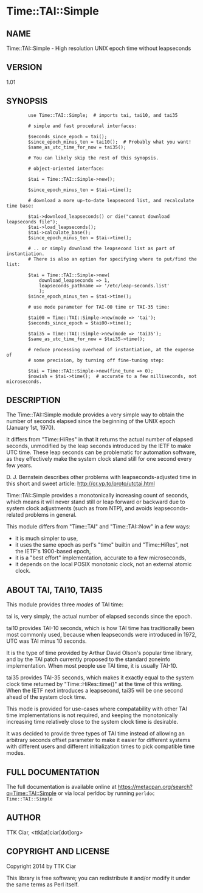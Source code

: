 # Time::TAI::Simple

## NAME

Time::TAI::Simple - High resolution UNIX epoch time without leapseconds

## VERSION

1.01

## SYNOPSIS

```
        use Time::TAI::Simple;  # imports tai, tai10, and tai35

        # simple and fast procedural interfaces:

        $seconds_since_epoch = tai();
        $since_epoch_minus_ten = tai10();  # Probably what you want!
        $same_as_utc_time_for_now = tai35();

        # You can likely skip the rest of this synopsis.

        # object-oriented interface:

        $tai = Time::TAI::Simple->new();

        $since_epoch_minus_ten = $tai->time();

        # download a more up-to-date leapsecond list, and recalculate time base:

        $tai->download_leapseconds() or die("cannot download leapseconds file");
        $tai->load_leapseconds();
        $tai->calculate_base();
        $since_epoch_minus_ten = $tai->time();

        # .. or simply download the leapsecond list as part of instantiation.
        # There is also an option for specifying where to put/find the list:

        $tai = Time::TAI::Simple->new(
            download_leapseconds => 1,
            leapseconds_pathname => '/etc/leap-seconds.list'
            );
        $since_epoch_minus_ten = $tai->time();

        # use mode parameter for TAI-00 time or TAI-35 time:
    
        $tai00 = Time::TAI::Simple->new(mode => 'tai');
        $seconds_since_epoch = $tai00->time();

        $tai35 = Time::TAI::Simple->new(mode => 'tai35');
        $same_as_utc_time_for_now = $tai35->time();

        # reduce processing overhead of instantiation, at the expense of 
        # some precision, by turning off fine-tuning step:

        $tai = Time::TAI::Simple->new(fine_tune => 0);
        $nowish = $tai->time();  # accurate to a few milliseconds, not microseconds.
```

## DESCRIPTION

The Time::TAI::Simple module provides a very simple way to obtain the
number of seconds elapsed since the beginning of the UNIX epoch (January
1st, 1970).

It differs from "Time::HiRes" in that it returns the actual number of
elapsed seconds, unmodified by the leap seconds introduced by the IETF
to make UTC time. These leap seconds can be problematic for automation
software, as they effectively make the system clock stand still for one
second every few years.

D. J. Bernstein describes other problems with leapseconds-adjusted time
in this short and sweet article: <http://cr.yp.to/proto/utctai.html>

Time::TAI::Simple provides a monotonically increasing count of
seconds, which means it will never stand still or leap forward or
backward due to system clock adjustments (such as from NTP), and avoids
leapseconds-related problems in general.

This module differs from "Time::TAI" and "Time::TAI::Now" in a few ways:
* it is much simpler to use,
* it uses the same epoch as perl's "time" builtin and "Time::HiRes", not the IETF's 1900-based epoch,
* it is a "best effort" implementation, accurate to a few microseconds,
* it depends on the local POSIX monotonic clock, not an external atomic clock.

## ABOUT TAI, TAI10, TAI35

This module provides three *modes* of TAI time:

tai is, very simply, the actual number of elapsed seconds since the epoch.

tai10 provides TAI-10 seconds, which is how TAI time has traditionally
been most commonly used, because when leapseconds were introduced in
1972, UTC was TAI minus 10 seconds.

It is the type of time provided by Arthur David Olson's popular time
library, and by the TAI patch currently proposed to the standard
zoneinfo implementation. When most people use TAI time, it is usually
TAI-10.

tai35 provides TAI-35 seconds, which makes it exactly equal to the
system clock time returned by "Time::HiRes::time()" at the time of this
writing. When the IETF next introduces a leapsecond, tai35 will be one
second ahead of the system clock time.

This mode is provided for use-cases where compatability with other TAI
time implementations is not required, and keeping the monotonically
increasing time relatively close to the system clock time is desirable.

It was decided to provide three types of TAI time instead of allowing an
arbitrary seconds offset parameter to make it easier for different
systems with different users and different initialization times to pick
compatible time modes.

## FULL DOCUMENTATION

The full documentation is available online at
<https://metacpan.org/search?q=Time::TAI::Simple>
or via local perldoc by running ```perldoc Time::TAI::Simple```

## AUTHOR

TTK Ciar, <ttk[at]ciar[dot]org>

## COPYRIGHT AND LICENSE

Copyright 2014 by TTK Ciar

This library is free software; you can redistribute it and/or modify it under
the same terms as Perl itself.

